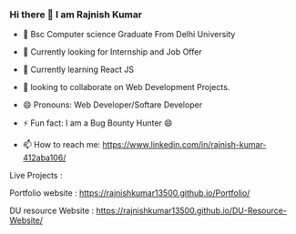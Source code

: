 ### Hi there 👋 I am Rajnish Kumar 

- :book: Bsc Computer science Graduate From Delhi University
- 🤔  Currently looking for Internship and Job Offer 
- 🌱  Currently learning React JS
- 👯  looking to collaborate on Web Development Projects.
- 😄  Pronouns: Web Developer/Softare Developer
- ⚡  Fun fact: I am a Bug Bounty Hunter 😄

- 📫 How to reach me: https://www.linkedin.com/in/rajnish-kumar-412aba106/


Live Projects : 

Portfolio website :  https://rajnishkumar13500.github.io/Portfolio/

DU resource Website : https://rajnishkumar13500.github.io/DU-Resource-Website/


